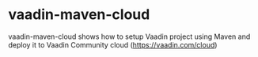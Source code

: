vaadin-maven-cloud
==================

vaadin-maven-cloud shows how to setup Vaadin project using Maven and deploy it to Vaadin Community cloud (https://vaadin.com/cloud) 
